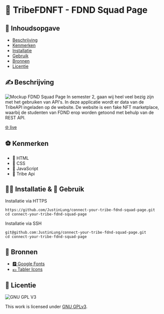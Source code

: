 # 🎨 TribeFDNFT - FDND Squad Page
## 🚀 Inhoudsopgave

- [Beschrijving](#beschrijving)
- [Kenmerken](#kenmerken)
- [Installatie](#installatie)
- [Gebruik](#gebruik)
- [Bronnen](#bronnen)
- [Licentie](#licentie)

## ✍️ Beschrijving
![Mockup FDND Squad Page](https://github.com/JustinLung/connect-your-tribe-fdnd-squad-page/blob/main/docs/mockup-fdnd-squadpage.png?raw=true)
In semester 2, gaan wij heel veel bezig zijn met het gebruiken van API's. In deze applicatie wordt er data van de TribeAPI ingeladen op de website. De website is een fake NFT marketplace, waarbij de studenten van FDND erop worden getoond met behulp van de REST API.

[🌐 live](http://fdnft.student.fdnd.nl/)

## ⚽️ Kenmerken

- 💚 HTML
- 🐢 CSS
- 🥝 JavaScript
- 🗿 Tribe Api

## 🏄‍♂️ Installatie & 🔋 Gebruik

Installatie via HTTPS

```
https://github.com/JustinLung/connect-your-tribe-fdnd-squad-page.git
cd connect-your-tribe-fdnd-squad-page
```

Installatie via SSH

```
git@github.com:JustinLung/connect-your-tribe-fdnd-squad-page.git
cd connect-your-tribe-fdnd-squad-page
```

## 🦕 Bronnen
- [🅿 Google Fonts](https://fonts.google.com/)
- [💶 Tabler Icons](https://tablericons.com/)

## 🗿 Licentie

![GNU GPL V3](https://www.gnu.org/graphics/gplv3-127x51.png)

This work is licensed under [GNU GPLv3](./LICENSE).
